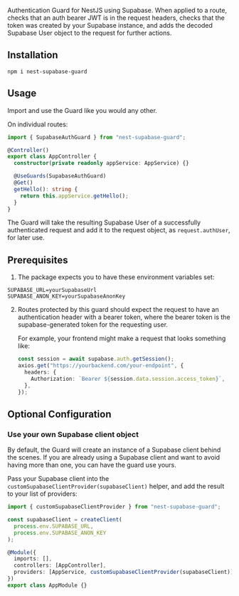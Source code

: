 Authentication Guard for NestJS using Supabase. When applied to a route, checks that an auth bearer JWT is in the request headers, checks that the token was created by your Supabase instance, and adds the decoded Supabase User object to the request for further actions.

## Installation

```shell
npm i nest-supabase-guard
```

## Usage

Import and use the Guard like you would any other.

On individual routes:

```typescript
import { SupabaseAuthGuard } from "nest-supabase-guard";

@Controller()
export class AppController {
  constructor(private readonly appService: AppService) {}

  @UseGuards(SupabaseAuthGuard)
  @Get()
  getHello(): string {
    return this.appService.getHello();
  }
}
```

The Guard will take the resulting Supabase User of a successfully authenticated request and add it to the request object, as `request.authUser`, for later use.

## Prerequisites

1. The package expects you to have these environment variables set:

```
SUPABASE_URL=yourSupabaseUrl
SUPABASE_ANON_KEY=yourSupabaseAnonKey
```

2.  Routes protected by this guard should expect the request to have an authentication header with a bearer token, where the bearer token is the supabase-generated token for the requesting user.

    For example, your frontend might make a request that looks something like:

    ```typescript
    const session = await supabase.auth.getSession();
    axios.get("https://yourbackend.com/your-endpoint", {
      headers: {
        Authorization: `Bearer ${session.data.session.access_token}`,
      },
    });
    ```

## Optional Configuration

### Use your own Supabase client object

By default, the Guard will create an instance of a Supabase client behind the scenes. If you are already using a Supabase client and want to avoid having more than one, you can have the guard use yours.

Pass your Supabase client into the `customSupabaseClientProvider(supabaseClient)` helper, and add the result to your list of providers:

```typescript
import { customSupabaseClientProvider } from "nest-supabase-guard";

const supabaseClient = createClient(
  process.env.SUPABASE_URL,
  process.env.SUPABASE_ANON_KEY
);

@Module({
  imports: [],
  controllers: [AppController],
  providers: [AppService, customSupabaseClientProvider(supabaseClient)],
})
export class AppModule {}
```
